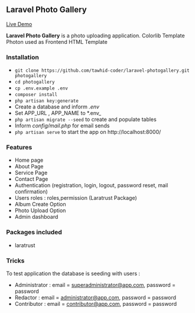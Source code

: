 ## Laravel Photo Gallery

[Live Demo](https://salty-plateau-43077.herokuapp.com/)

**Laravel Photo Gallery** is a photo uploading application.
Colorlib Template Photon used as Frontend HTML Template

### Installation

-   `git clone https://github.com/tawhid-coder/laravel-photogallery.git photogallery`
-   `cd photogallery`
-   `cp .env.example .env`
-   `composer install`
-   `php artisan key:generate`
-   Create a database and inform _.env_
-   Set APP_URL , APP_NAME to \*.env\_
-   `php artisan migrate --seed` to create and populate tables
-   Inform _config/mail.php_ for email sends
-   `php artisan serve` to start the app on http://localhost:8000/

### Features

-   Home page
-   About Page
-   Service Page
-   Contact Page
-   Authentication (registration, login, logout, password reset, mail confirmation)
-   Users roles : roles,permission (Laratrust Package)
-   Album Create Option
-   Photo Upload Option
-   Admin dashboard

### Packages included

-   laratrust

### Tricks

To test application the database is seeding with users :

-   Administrator : email = superadministrator@app.com, password = password
-   Redactor : email = administrator@app.com, password = password
-   Contributor : email = contributor@app.com, password = password
